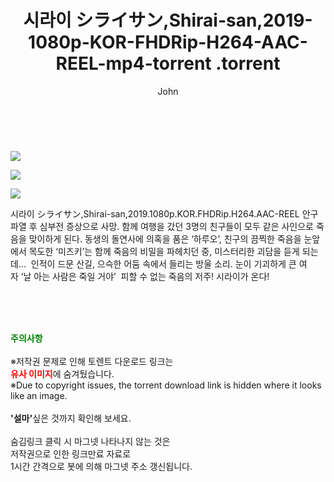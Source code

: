 ﻿---
layout: post
title:  "                   시라이 シライサン,Shirai-san,2019-1080p-KOR-FHDRip-H264-AAC-REEL-mp4-torrent                .torrent"
author: John
categories: [ TV ]
tags: [  ]
image: https://torrentrj59.com/uploadfile/full/dd2ebf3bb0d8181c4c757aa85343d13b7899a20c.jpg"/></p><p><img src="https://torrentrj59.com/uploadfile/full/d95233ca77f8a65020042095a85e361d1d843219.jpg"/></p><p><img src="https://torrentrj59.com/uploadfile/full/ff8e8906e793c467846458cb47aa7e36af76f875.jpg 
description: "                   시라이 シライサン,Shirai-san,2019-1080p-KOR-FHDRip-H264-AAC-REEL-mp4-torrent                 torrent 정보 공유"
toc: true
toc_sticky: true
---

<br>
<p><img src="https://torrentrj59.com/uploadfile/full/dd2ebf3bb0d8181c4c757aa85343d13b7899a20c.jpg"/></p><p><img src="https://torrentrj59.com/uploadfile/full/d95233ca77f8a65020042095a85e361d1d843219.jpg"/></p><p><img src="https://torrentrj59.com/uploadfile/full/ff8e8906e793c467846458cb47aa7e36af76f875.jpg"/></p>
 시라이 シライサン,Shirai-san,2019.1080p.KOR.FHDRip.H264.AAC-REEL 안구 파열 후 심부전 증상으로 사망. 함께 여행을 갔던 3명의 친구들이 모두 같은 사인으로 죽음을 맞이하게 된다. 동생의 돌연사에 의혹을 품은 ‘하루오’, 친구의 끔찍한 죽음을 눈앞에서 목도한 ‘미즈키’는 함께 죽음의 비밀을 파헤치던 중, 미스터리한 괴담을 듣게 되는데…  인적이 드문 산길, 으슥한 어둠 속에서 들리는 방울 소리. 눈이 기괴하게 큰 여자 ‘날 아는 사람은 죽일 거야’  피할 수 없는 죽음의 저주! 시라이가 온다! 
    
<br><br><br>
<p data-ke-size="size16"><b><span style="color: green;">주의사항</span></b><br /><br />※저작권 문제로 인해 토렌트 다운로드 링크는<br /><b><span style="color: red;">유사 이미지</span></b>에 숨겨뒀습니다.<br />※Due to copyright issues, the torrent download link is hidden where it looks like an image.<br /><br /><b>'설마'</b>싶은 것까지 확인해 보세요.<br /><br />숨김링크 클릭 시 마그넷 나타나지 않는 것은<br />저작권으로 인한 링크만료 자료로<br />1시간 간격으로 봇에 의해 마그넷 주소 갱신됩니다.</p>
